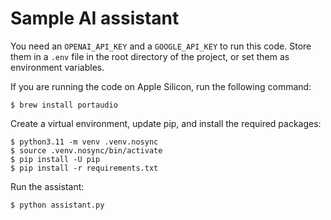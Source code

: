 # Sample AI assistant

You need an `OPENAI_API_KEY` and a `GOOGLE_API_KEY` to run this code. Store them in a `.env` file in the root directory of the project, or set them as environment variables.


If you are running the code on Apple Silicon, run the following command:

```
$ brew install portaudio
```

Create a virtual environment, update pip, and install the required packages:

```
$ python3.11 -m venv .venv.nosync
$ source .venv.nosync/bin/activate
$ pip install -U pip
$ pip install -r requirements.txt
```

Run the assistant:

```
$ python assistant.py
```